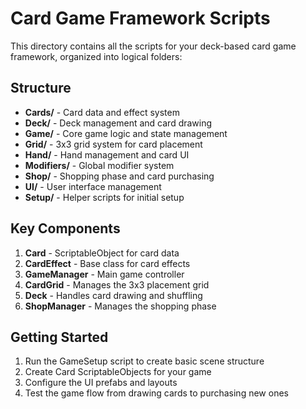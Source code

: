 # Card Game Framework Scripts

This directory contains all the scripts for your deck-based card game framework, organized into logical folders:

## Structure

- **Cards/** - Card data and effect system
- **Deck/** - Deck management and card drawing
- **Game/** - Core game logic and state management  
- **Grid/** - 3x3 grid system for card placement
- **Hand/** - Hand management and card UI
- **Modifiers/** - Global modifier system
- **Shop/** - Shopping phase and card purchasing
- **UI/** - User interface management
- **Setup/** - Helper scripts for initial setup

## Key Components

1. **Card** - ScriptableObject for card data
2. **CardEffect** - Base class for card effects
3. **GameManager** - Main game controller
4. **CardGrid** - Manages the 3x3 placement grid
5. **Deck** - Handles card drawing and shuffling
6. **ShopManager** - Manages the shopping phase

## Getting Started

1. Run the GameSetup script to create basic scene structure
2. Create Card ScriptableObjects for your game
3. Configure the UI prefabs and layouts
4. Test the game flow from drawing cards to purchasing new ones